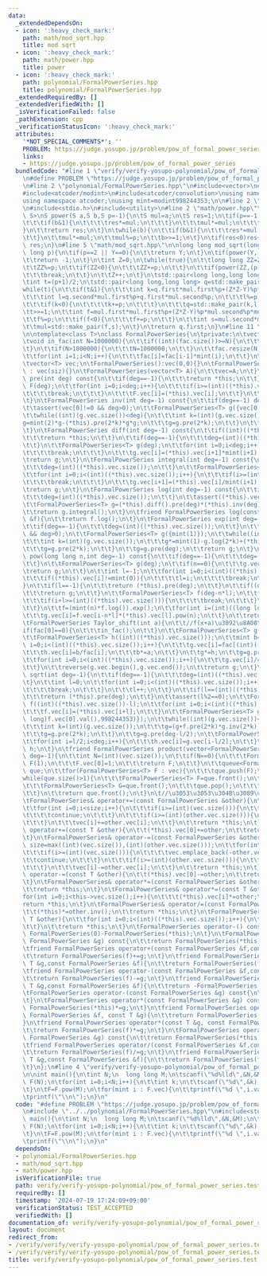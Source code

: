 ```yaml
---
data:
  _extendedDependsOn:
  - icon: ':heavy_check_mark:'
    path: math/mod_sqrt.hpp
    title: mod sqrt
  - icon: ':heavy_check_mark:'
    path: math/power.hpp
    title: power
  - icon: ':heavy_check_mark:'
    path: polynomial/FormalPowerSeries.hpp
    title: polynomial/FormalPowerSeries.hpp
  _extendedRequiredBy: []
  _extendedVerifiedWith: []
  _isVerificationFailed: false
  _pathExtension: cpp
  _verificationStatusIcon: ':heavy_check_mark:'
  attributes:
    '*NOT_SPECIAL_COMMENTS*': ''
    PROBLEM: https://judge.yosupo.jp/problem/pow_of_formal_power_series
    links:
    - https://judge.yosupo.jp/problem/pow_of_formal_power_series
  bundledCode: "#line 1 \"verify/verify-yosupo-polynomial/pow_of_formal_power_series.test.cpp\"\
    \n#define PROBLEM \"https://judge.yosupo.jp/problem/pow_of_formal_power_series\"\
    \n#line 2 \"polynomial/FormalPowerSeries.hpp\"\n#include<vector>\n#include<queue>\n\
    #include<atcoder/modint>\n#include<atcoder/convolution>\nusing namespace std;\n\
    using namespace atcoder;\nusing mint=modint998244353;\n\n#line 2 \"math/mod_sqrt.hpp\"\
    \n#include<stdio.h>\n#include<utility>\n#line 2 \"math/power.hpp\"\ntemplate<class\
    \ S>\nS power(S a,S b,S p=-1){\n\tS mul=a;\n\tS res=1;\n\tif(p==-1){\n\t\twhile(b){\n\
    \t\t\tif(b&1){\n\t\t\t\tres*=mul;\n\t\t\t}\n\t\t\tmul*=mul;\n\t\t\tb>>=1;\n\t\t\
    }\n\t\treturn res;\n\t}\n\twhile(b){\n\t\tif(b&1){\n\t\t\tres*=mul;\n\t\t\tres%=p;\n\
    \t\t}\n\t\tmul*=mul;\n\t\tmul%=p;\n\t\tb>>=1;\n\t}\n\tif(res<0)res+=p;\n\treturn\
    \ res;\n}\n#line 5 \"math/mod_sqrt.hpp\"\n\nlong long mod_sqrt(long long Y,long\
    \ long p){\n\tif(p==2 || Y==0){\n\t\treturn Y;\n\t}\n\tif(power(Y,(p-1)/2LL,p)==p-1){\n\
    \t\treturn -1;\n\t}\n\tint Z=0;\n\twhile(true){\n\t\tlong long ZZ=Z*Z%p-Y%p;\n\
    \t\tZZ%=p;\n\t\tif(ZZ<0){\n\t\t\tZZ+=p;\n\t\t}\n\t\tif(power(ZZ,(p-1)/2,p)==p-1){\n\
    \t\t\tbreak;\n\t\t}\n\t\tZ++;\n\t}\n\tstd::pair<long long,long long> mul=std::make_pair(Z,1);\n\
    \tint t=(p+1)/2;\n\tstd::pair<long long,long long> q=std::make_pair(1,0);\n\t\
    while(t){\n\t\tif(t&1){\n\t\t\tint k=q.first*mul.first%p+(Z*Z-Y)%p*q.second%p*mul.second%p;\n\
    \t\t\tint l=q.second*mul.first%p+q.first*mul.second%p;\n\t\t\tl%=p;\n\t\t\tk%=p;\n\
    \t\t\tif(k<0){\n\t\t\t\tk+=p;\n\t\t\t}\n\t\t\tq=std::make_pair(k,l);\n\t\t}\n\t\
    \tt>>=1;\n\t\tint f=mul.first*mul.first%p+(Z*Z-Y)%p*mul.second%p*mul.second%p;\n\
    \t\tf%=p;\n\t\tif(f<0){\n\t\t\tf+=p;\n\t\t}\n\t\tint s=mul.second*mul.first%p*2%p;\n\
    \t\tmul=std::make_pair(f,s);\n\t}\n\treturn q.first;\n}\n#line 11 \"polynomial/FormalPowerSeries.hpp\"\
    \n\ntemplate<class T>\nclass FormalPowerSeries{\n\tprivate:\n\tvector<mint> fac;\n\
    \tvoid in_fac(int N=1000000){\n\t\tif((int)(fac.size())>=N){\n\t\t\treturn;\n\t\
    \t}\n\t\tif(N>1000000){\n\t\t\tN=1000000;\n\t\t}\n\t\tfac.resize(N);\n\t\tfac[0]=1;\n\
    \t\tfor(int i=1;i<N;i++){\n\t\t\tfac[i]=fac[i-1]*mint(i);\n\t\t}\n\t}\n\tpublic:\n\
    \tvector<T> vec;\n\tFormalPowerSeries():vec(0,0){}\n\tFormalPowerSeries(int siz)\
    \ : vec(siz){}\n\tFormalPowerSeries(vector<T> A){\n\t\tvec=A;\n\t}\n\tFormalPowerSeries\
    \ pre(int deg) const{\n\t\tif(deg==-1){\n\t\t\treturn *this;\n\t\t}\n\t\tFormalPowerSeries<T>\
    \ F(deg);\n\t\tfor(int i=0;i<deg;i++){\n\t\t\tif(i>=(int)((*this).vec.size())){\n\
    \t\t\t\tbreak;\n\t\t\t}\n\t\t\tF.vec[i]=(*this).vec[i];\n\t\t}\n\t\treturn F;\n\
    \t}\n\tFormalPowerSeries inv(int deg=-1) const{\n\t\tif(deg==-1) deg=(*this).vec.size();\n\
    \t\tassert(vec[0]!=0 && deg>0);\n\t\tFormalPowerSeries<T> g({vec[0].inv()});\n\
    \t\twhile((int)(g.vec.size())<deg){\n\t\t\tint k=(int)(g.vec.size());\n\t\t\t\
    g=mint(2)*g-(*this).pre(2*k)*g*g;\n\t\t\tg=g.pre(2*k);\n\t\t}\n\t\treturn g.pre(deg);\n\
    \t}\n\tFormalPowerSeries diff(int deg=-1) const{\n\t\tif((int)((*this).vec.size())==0){\n\
    \t\t\treturn *this;\n\t\t}\n\t\tif(deg==-1){\n\t\t\tdeg=(int)((*this).vec.size());\n\
    \t\t}\n\t\tFormalPowerSeries<T> g(deg);\n\t\tfor(int i=0;i<deg;i++){\n\t\t\tif(i+1>=(int)((*this).vec.size())){\n\
    \t\t\t\tbreak;\n\t\t\t}\n\t\t\tg.vec[i]=(*this).vec[i+1]*mint(i+1);\n\t\t}\n\t\
    \treturn g;\n\t}\n\tFormalPowerSeries integral(int deg=-1) const{\n\t\tif(deg==-1){\n\
    \t\t\tdeg=(int)((*this).vec.size());\n\t\t}\n\t\tFormalPowerSeries<T> g((int)((*this).vec.size())+1);\n\
    \t\tfor(int i=0;i<(int)((*this).vec.size());i++){\n\t\t\tif(i>=(int)((*this).vec.size())){\n\
    \t\t\t\tbreak;\n\t\t\t}\n\t\t\tg.vec[i+1]=(*this).vec[i]/mint(i+1);\n\t\t}\n\t\
    \treturn g;\n\t}\n\tFormalPowerSeries log(int deg=-1) const{\n\t\tif(deg==-1){\n\
    \t\t\tdeg=(int)((*this).vec.size());\n\t\t}\n\t\tassert((*this).vec[0]==1 && deg>0);\n\
    \t\tFormalPowerSeries<T> g=(*this).diff().pre(deg)*(*this).inv(deg);\n\t\tg=g.pre(deg-1);\n\
    \t\treturn g.integral();\n\t}\n\tfriend FormalPowerSeries log(const FormalPowerSeries\
    \ &f){\n\t\treturn f.log();\n\t}\n\tFormalPowerSeries exp(int deg=-1) const{\n\
    \t\tif(deg==-1){\n\t\t\tdeg=(int)((*this).vec.size());\n\t\t}\n\t\tassert((*this).vec[0]==0\
    \ && deg>0);\n\t\tFormalPowerSeries<T> g({mint(1)});\n\t\twhile((int)(g.vec.size())<deg){\n\
    \t\t\tint k=(int)(g.vec.size());\n\t\t\tg*=mint(1)-g.log(2*k)+(*this).pre(2*k);\n\
    \t\t\tg=g.pre(2*k);\n\t\t}\n\t\tg=g.pre(deg);\n\t\treturn g;\n\t}\n\tFormalPowerSeries\
    \ pow(long long n,int deg=-1) const{\n\t\tif(deg==-1){\n\t\t\tdeg=(int)((*this).vec.size());\n\
    \t\t}\n\t\tFormalPowerSeries<T> g(deg);\n\t\tif(n==0){\n\t\t\tg.vec[0]=1;\n\t\t\
    \treturn g;\n\t\t}\n\t\tint l=-1;\n\t\tfor(int i=0;i<(int)((*this).vec.size());i++){\n\
    \t\t\tif((*this).vec[i]!=mint(0)){\n\t\t\t\tl=i;\n\t\t\t\tbreak;\n\t\t\t}\n\t\t\
    }\n\t\tif(l==-1){\n\t\t\treturn (*this).pre(deg);\n\t\t}\n\t\tif((deg-1)/n<(l)){\n\
    \t\t\treturn g;\n\t\t}\n\t\tFormalPowerSeries<T> f(deg-n*l);\n\t\tfor(int i=0;i<(int)(f.vec.size());i++){\n\
    \t\t\tif(i+l>=(int)((*this).vec.size())){\n\t\t\t\tbreak;\n\t\t\t}\n\t\t\tf.vec[i]=(*this).vec[i+l]/(*this).vec[l];\n\
    \t\t}\n\t\tf=(mint(n)*f.log()).exp();\n\t\tfor(int i=(int)((long long)l*n);i<deg;i++){\n\
    \t\t\tg.vec[i]=f.vec[i-n*l]*(*this).vec[l].pow(n);\n\t\t}\n\t\treturn g;\n\t}\n\
    \tFormalPowerSeries Taylor_shift(int a){\n\t\t//f(x+a)\u3092\u8A08\u7B97\n\t\t\
    if(fac[0]==0){\n\t\t\tin_fac();\n\t\t}\n\t\tFormalPowerSeries<T> g((int)((*this).vec.size()));\n\
    \t\tFormalPowerSeries<T> h((int)((*this).vec.size()));\n\t\tmint b=1;\n\t\tfor(int\
    \ i=0;i<(int)((*this).vec.size());i++){\n\t\t\tg.vec[i]=fac[(int)((*this).vec.size())-i-1]*(*this).vec[(int)((*this).vec.size())-i-1];\n\
    \t\t\th.vec[i]=b/fac[i];\n\t\t\tb*=a;\n\t\t}\n\t\tg*=h;\n\t\tg=g.pre((int)((*this).vec.size()));\n\
    \t\tfor(int i=0;i<(int)((*this).vec.size());i++){\n\t\t\tg.vec[i]/=fac[(int)((*this).vec.size())-i-1];\n\
    \t\t}\n\t\treverse(g.vec.begin(),g.vec.end());\n\t\treturn g;\n\t}\n\tFormalPowerSeries\
    \ sqrt(int deg=-1){\n\t\tif(deg==-1){\n\t\t\tdeg=(int)((*this).vec.size());\n\t\
    \t}\n\t\tint l=0;\n\t\tfor(int i=0;i<(int)((*this).vec.size());i++){\n\t\t\tif((*this).vec[i]!=0){\n\
    \t\t\t\tbreak;\n\t\t\t}\n\t\t\tl++;\n\t\t}\n\t\tif(l==(int)((*this).vec.size())){\n\
    \t\t\treturn (*this).pre(deg);\n\t\t}\n\t\tassert(l%2==0);\n\t\tFormalPowerSeries<T>\
    \ f((int)((*this).vec.size())-l);\n\t\tfor(int i=0;i<(int)((*this).vec.size())-l;i++){\n\
    \t\t\tf.vec[i]=(*this).vec[i+l];\n\t\t}\n\t\tFormalPowerSeries<T> g({mod_sqrt((long\
    \ long)f.vec[0].val(),998244353)});\n\t\twhile((int)(g.vec.size())<deg-l/2){\n\
    \t\t\tint k=(int)(g.vec.size());\n\t\t\tg=(g+f.pre(2*k)*g.inv(2*k))/mint(2);\n\
    \t\t\tg=g.pre(2*k);\n\t\t}\n\t\tg=g.pre(deg-l/2);\n\t\tFormalPowerSeries<T> h(deg);\n\
    \t\tfor(int i=l/2;i<deg;i++){\n\t\t\th.vec[i]=g.vec[i-l/2];\n\t\t}\n\t\treturn\
    \ h;\n\t}\n\tfriend FormalPowerSeries product(vector<FormalPowerSeries<T>> &vec,int\
    \ deg=-1){\n\t\tint N=(int)(vec.size());\n\t\tif(N==0){\n\t\t\tFormalPowerSeries<T>\
    \ F(1);\n\t\t\tF.vec[0]=1;\n\t\t\treturn F;\n\t\t}\n\t\tqueue<FormalPowerSeries<T>>\
    \ que;\n\t\tfor(FormalPowerSeries<T> F : vec){\n\t\t\tque.push(F);\n\t\t}\n\t\t\
    while(que.size()>1){\n\t\t\tFormalPowerSeries<T> F=que.front();\n\t\t\tque.pop();\n\
    \t\t\tFormalPowerSeries<T> G=que.front();\n\t\t\tque.pop();\n\t\t\tque.push((F*G).pre(deg));\n\
    \t\t}\n\t\treturn que.front();\n\t}\n\t//\u3053\u3053\u304B\u3089\u306Foperator\n\
    \tFormalPowerSeries& operator+=(const FormalPowerSeries &other){\n\t\tint size=max((int)(vec.size()),(int)(other.vec.size()));\n\
    \t\tfor(int i=0;i<size;i++){\n\t\t\tif(i>=(int)(vec.size())){\n\t\t\t\tvec.emplace_back(other.vec[i]);\n\
    \t\t\t\tcontinue;\n\t\t\t}\n\t\t\tif(i>=(int)(other.vec.size())){\n\t\t\t\tcontinue;\n\
    \t\t\t}\n\t\t\tvec[i]+=other.vec[i];\n\t\t}\n\t\treturn *this;\n\t}\n\tFormalPowerSeries&\
    \ operator+=(const T &other){\n\t\t(*this).vec[0]+=other;\n\t\treturn *this;\n\
    \t}\n\tFormalPowerSeries& operator-=(const FormalPowerSeries &other){\n\t\tint\
    \ size=max((int)(vec.size()),(int)(other.vec.size()));\n\t\tfor(int i=0;i<size;i++){\n\
    \t\t\tif(i>=(int)(vec.size())){\n\t\t\t\tvec.emplace_back(-other.vec[i]);\n\t\t\
    \t\tcontinue;\n\t\t\t}\n\t\t\tif(i>=(int)(other.vec.size())){\n\t\t\t\tcontinue;\n\
    \t\t\t}\n\t\t\tvec[i]-=other.vec[i];\n\t\t}\n\t\treturn *this;\n\t}\n\tFormalPowerSeries&\
    \ operator-=(const T &other){\n\t\t(*this).vec[0]-=other;\n\t\treturn *this;\n\
    \t}\n\tFormalPowerSeries& operator*=(const FormalPowerSeries &other){\n\t\tvec=convolution(vec,other.vec);\n\
    \t\treturn *this;\n\t}\n\tFormalPowerSeries& operator*=(const T &other){\n\t\t\
    for(int i=0;i<this->vec.size();i++){\n\t\t\t(*this).vec[i]*=other;\n\t\t}\n\t\t\
    return *this;\n\t}\n\tFormalPowerSeries& operator/=(const FormalPowerSeries &other){\n\
    \t\t(*this)*=other.inv();\n\t\treturn *this;\n\t}\n\tFormalPowerSeries& operator/=(const\
    \ T &other){\n\t\tfor(int i=0;i<(int)((*this).vec.size());i++){\n\t\t\t(*this).vec[i]/=other;\n\
    \t\t}\n\t\treturn *this;\n\t}\n\tFormalPowerSeries operator-() const{\n\t\treturn\
    \ FormalPowerSeries(0)-FormalPowerSeries(*this);\n\t}\n\tFormalPowerSeries operator+(const\
    \ FormalPowerSeries &g) const{\n\t\treturn FormalPowerSeries(*this)+=g;\n\t}\n\
    \tfriend FormalPowerSeries operator+(const FormalPowerSeries &f,const T &g){\n\
    \t\treturn FormalPowerSeries(f)+=g;\n\t}\n\tfriend FormalPowerSeries operator+(const\
    \ T &g,const FormalPowerSeries &f){\n\t\treturn FormalPowerSeries(f)+=g;\n\t}\n\
    \tfriend FormalPowerSeries operator-(const FormalPowerSeries &f,const T &g){\n\
    \t\treturn FormalPowerSeries(f)-=g;\n\t}\n\tfriend FormalPowerSeries operator-(const\
    \ T &g,const FormalPowerSeries &f){\n\t\treturn -FormalPowerSeries(f)+g;\n\t}\n\
    \tFormalPowerSeries operator-(const FormalPowerSeries &g) const{\n\t\treturn FormalPowerSeries(*this)-=g;\n\
    \t}\n\tFormalPowerSeries operator*(const FormalPowerSeries &g) const{\n\t\treturn\
    \ FormalPowerSeries(*this)*=g;\n\t}\n\tfriend FormalPowerSeries operator*(const\
    \ FormalPowerSeries &f, const T &g){\n\t\treturn FormalPowerSeries(f)*=g;\n\t\
    }\n\tfriend FormalPowerSeries operator*(const T &g, const FormalPowerSeries &f){\n\
    \t\treturn FormalPowerSeries(f)*=g;\n\t}\n\tFormalPowerSeries operator/(const\
    \ FormalPowerSeries &g) const{\n\t\treturn FormalPowerSeries(*this)/=g;\n\t}\n\
    \tfriend FormalPowerSeries operator/(const FormalPowerSeries &f,const T &g){\n\
    \t\treturn FormalPowerSeries(f)/=g;\n\t}\n\tfriend FormalPowerSeries operator/(const\
    \ T &g,const FormalPowerSeries &f){\n\t\treturn FormalPowerSeries(f).inv()*g;\n\
    \t}\n};\n#line 4 \"verify/verify-yosupo-polynomial/pow_of_formal_power_series.test.cpp\"\
    \n\nint main(){\n\tint N;\n  long long M;\n\tscanf(\"%d%lld\",&N,&M);\n\tFormalPowerSeries<mint>\
    \ F(N);\n\tfor(int i=0;i<N;i++){\n\t\tint k;\n\t\tscanf(\"%d\",&k);\n\t\tF.vec[i]=k;\n\
    \t}\n\tF=F.pow(M);\n\tfor(mint i : F.vec){\n\t\tprintf(\"%d \",i.val());\n\t}\n\
    \tprintf(\"\\n\");\n}\n"
  code: "#define PROBLEM \"https://judge.yosupo.jp/problem/pow_of_formal_power_series\"\
    \n#include \"../../polynomial/FormalPowerSeries.hpp\"\n#include<stdio.h>\n\nint\
    \ main(){\n\tint N;\n  long long M;\n\tscanf(\"%d%lld\",&N,&M);\n\tFormalPowerSeries<mint>\
    \ F(N);\n\tfor(int i=0;i<N;i++){\n\t\tint k;\n\t\tscanf(\"%d\",&k);\n\t\tF.vec[i]=k;\n\
    \t}\n\tF=F.pow(M);\n\tfor(mint i : F.vec){\n\t\tprintf(\"%d \",i.val());\n\t}\n\
    \tprintf(\"\\n\");\n}\n"
  dependsOn:
  - polynomial/FormalPowerSeries.hpp
  - math/mod_sqrt.hpp
  - math/power.hpp
  isVerificationFile: true
  path: verify/verify-yosupo-polynomial/pow_of_formal_power_series.test.cpp
  requiredBy: []
  timestamp: '2024-07-19 17:24:09+09:00'
  verificationStatus: TEST_ACCEPTED
  verifiedWith: []
documentation_of: verify/verify-yosupo-polynomial/pow_of_formal_power_series.test.cpp
layout: document
redirect_from:
- /verify/verify/verify-yosupo-polynomial/pow_of_formal_power_series.test.cpp
- /verify/verify/verify-yosupo-polynomial/pow_of_formal_power_series.test.cpp.html
title: verify/verify-yosupo-polynomial/pow_of_formal_power_series.test.cpp
---
```

